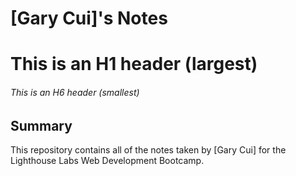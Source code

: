 # [Gary Cui]'s Notes
# This is an H1 header (largest)
###### This is an H6 header (smallest)

## Summary 

This repository contains all of the notes taken by [Gary Cui] for the Lighthouse Labs Web Development Bootcamp.
